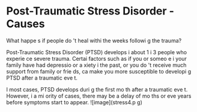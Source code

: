 [Title]: # (Le trouble de stress post-traumatique - Les causes)
[Order]: # (11)

# Post-Traumatic Stress Disorder - Causes

What happe
s if people do
't heal withi
 the weeks followi
g the trauma?

Post-Traumatic Stress Disorder (PTSD) develops i
 about 1 i
 3 people who experie
ce severe trauma. Certai
 factors such as if you or someo
e i
 your family have had depressio
 or a
xiety i
 the past, or you do
't receive much support from family or frie
ds, ca
 make you more susceptible to developi
g PTSD after a traumatic eve
t.

I
 most cases, PTSD develops duri
g the first mo
th after a traumatic eve
t. However, i
 a mi
ority of cases, there may be a delay of mo
ths or eve
 years before symptoms start to appear.
![image](stress4.p
g)